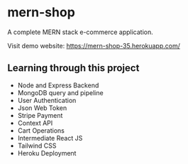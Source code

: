 # mern-shop
A complete MERN stack e-commerce application.

Visit demo website: https://mern-shop-35.herokuapp.com/

## Learning through this project
- Node and Express Backend
- MongoDB query and pipeline
- User Authentication
- Json Web Token
- Stripe Payment
- Context API
- Cart Operations
- Intermediate React JS
- Tailwind CSS
- Heroku Deployment
